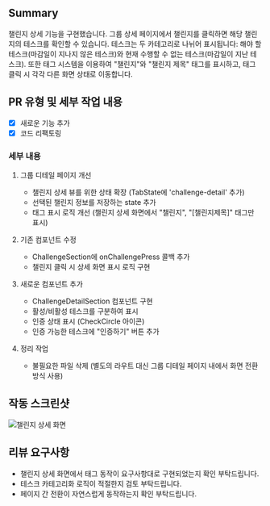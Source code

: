 ## Summary

챌린지 상세 기능을 구현했습니다. 그룹 상세 페이지에서 챌린지를 클릭하면 해당 챌린지의 테스크를 확인할 수 있습니다. 테스크는 두 카테고리로 나뉘어 표시됩니다: 해야 할 테스크(마감일이 지나지 않은 테스크)와 현재 수행할 수 없는 테스크(마감일이 지난 테스크). 또한 태그 시스템을 이용하여 "챌린지"와 "챌린지 제목" 태그를 표시하고, 태그 클릭 시 각각 다른 화면 상태로 이동합니다.

## PR 유형 및 세부 작업 내용

- [x] 새로운 기능 추가
- [x] 코드 리팩토링

### 세부 내용

1. 그룹 디테일 페이지 개선

   - 챌린지 상세 뷰를 위한 상태 확장 (TabState에 'challenge-detail' 추가)
   - 선택된 챌린지 정보를 저장하는 state 추가
   - 태그 표시 로직 개선 (챌린지 상세 화면에서 "챌린지", "[챌린지제목]" 태그만 표시)

2. 기존 컴포넌트 수정

   - ChallengeSection에 onChallengePress 콜백 추가
   - 챌린지 클릭 시 상세 화면 표시 로직 구현

3. 새로운 컴포넌트 추가

   - ChallengeDetailSection 컴포넌트 구현
   - 활성/비활성 테스크를 구분하여 표시
   - 인증 상태 표시 (CheckCircle 아이콘)
   - 인증 가능한 테스크에 "인증하기" 버튼 추가

4. 정리 작업
   - 불필요한 파일 삭제 (별도의 라우트 대신 그룹 디테일 페이지 내에서 화면 전환 방식 사용)

## 작동 스크린샷

![챌린지 상세 화면](https://i.imgur.com/SAMPLE_IMAGE_LINK.png)

## 리뷰 요구사항

- 챌린지 상세 화면에서 태그 동작이 요구사항대로 구현되었는지 확인 부탁드립니다.
- 테스크 카테고리화 로직이 적절한지 검토 부탁드립니다.
- 페이지 간 전환이 자연스럽게 동작하는지 확인 부탁드립니다.
